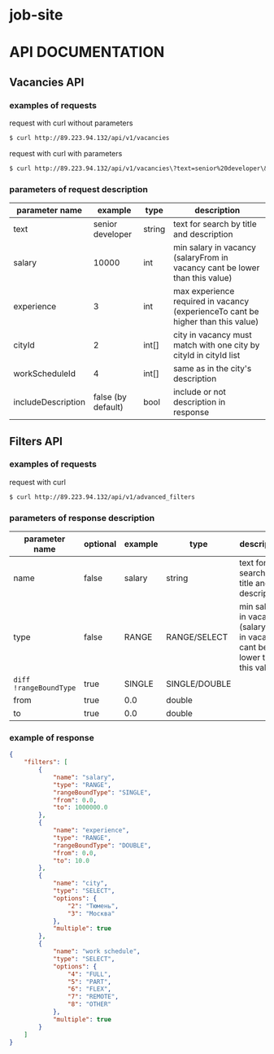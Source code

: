 # job-site

# API DOCUMENTATION

## Vacancies API

### examples of requests

request with curl without parameters
```sh
$ curl http://89.223.94.132/api/v1/vacancies
```
request with curl with parameters
```sh
$ curl http://89.223.94.132/api/v1/vacancies\?text=senior%20developer\&salary=100000\&experience=3\&cityId=3\&workScheduleId=4
```

### parameters of request description
 
|   parameter name   |       example      |  type  |                                     description                                  |
|--------------------|--------------------|--------|----------------------------------------------------------------------------------|
| text               | senior developer   | string | text for search by title and description                                         |
| salary             | 10000              | int    | min salary in vacancy (salaryFrom in vacancy cant be lower than this value)      |      
| experience         | 3                  | int    | max experience required in vacancy (experienceTo cant be higher than this value) |
| cityId             | 2                  | int[]  | city in vacancy must match with one city by cityId in cityId list                |
| workScheduleId     | 4                  | int[]  | same as in the city's description                                                |
| includeDescription | false (by default) | bool   | include or not description in response

## Filters API

### examples of requests

request with curl
```sh
$ curl http://89.223.94.132/api/v1/advanced_filters
```

### parameters of response description

|   parameter name   | optional | example |     type      |                                     description                                  |
|--------------------|----------|---------|---------------|----------------------------------------------------------------------------------|
| name               | false    | salary  |    string     | text for search by title and description                                         |
| type               | false    | RANGE   | RANGE/SELECT  | min salary in vacancy (salaryFrom in vacancy cant be lower than this value)      |      
| ```diff !rangeBoundType ```     | true     | SINGLE  | SINGLE/DOUBLE |
| from               | true     | 0.0     | double        |
| to                 | true     | 0.0     | double        |


### example of response

```json
{
    "filters": [
        {
            "name": "salary",
            "type": "RANGE",
            "rangeBoundType": "SINGLE",
            "from": 0.0,
            "to": 1000000.0
        },
        {
            "name": "experience",
            "type": "RANGE",
            "rangeBoundType": "DOUBLE",
            "from": 0.0,
            "to": 10.0
        },
        {
            "name": "city",
            "type": "SELECT",
            "options": {
                "2": "Тюмень",
                "3": "Москва"
            },
            "multiple": true
        },
        {
            "name": "work schedule",
            "type": "SELECT",
            "options": {
                "4": "FULL",
                "5": "PART",
                "6": "FLEX",
                "7": "REMOTE",
                "8": "OTHER"
            },
            "multiple": true
        }
    ]
}
```

